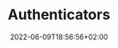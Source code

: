 ---
title: "Authenticators"
date: 2022-06-09T18:56:56+02:00
lastmod: 2022-06-09T18:56:56+02:00
description: ""
lead: ""
draft: true
images: []
weight: 999
toc: true
menu:
  docs:
    parent: ""
---